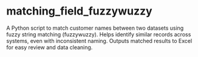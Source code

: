 # matching_field_fuzzywuzzy
A Python script to match customer names between two datasets using fuzzy string matching (fuzzywuzzy). Helps identify similar records across systems, even with inconsistent naming. Outputs matched results to Excel for easy review and data cleaning.
